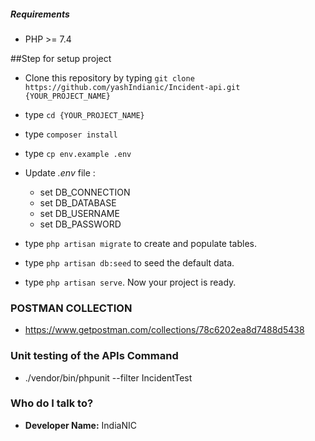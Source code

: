 
##### Requirements #####

* PHP >= 7.4

##Step for setup project

* Clone this repository by typing `git clone https://github.com/yashIndianic/Incident-api.git {YOUR_PROJECT_NAME}` 
* type `cd {YOUR_PROJECT_NAME}`
* type `composer install`
* type `cp env.example .env`

* Update *.env* file :
   * set DB_CONNECTION
   * set DB_DATABASE
   * set DB_USERNAME
   * set DB_PASSWORD
* type `php artisan migrate` to create and populate tables.
* type `php artisan db:seed` to seed the default data.
* type `php artisan serve`.
Now your project is ready.

### POSTMAN COLLECTION ###
* https://www.getpostman.com/collections/78c6202ea8d7488d5438

### Unit testing of the APIs Command ###
* ./vendor/bin/phpunit --filter IncidentTest

### Who do I talk to? ###

* **Developer Name:** IndiaNIC